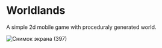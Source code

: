 # Worldlands
A simple 2d mobile game with proceduraly generated world.

![Снимок экрана (397)](https://user-images.githubusercontent.com/59497202/162740010-f21ae461-3d4c-490d-a0d1-954872aa78a5.png)
